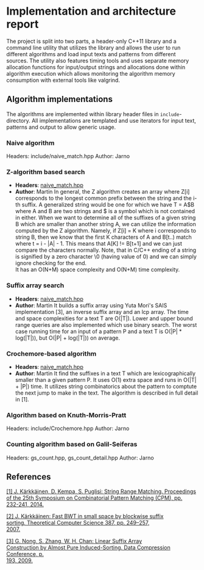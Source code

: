 # Implementation and architecture report

The project is split into two parts, a header-only C++11 library and a command
line utility that utilizes the library and allows the user to run different
algorithms and load input texts and patterns from different sources. The utility
also features timing tools and uses separate memory allocation functions for
input/output strings and allocations done within algorithm execution which
allows monitoring the algorithm memory consumption with external tools like
valgrind.

## Algorithm implementations

The algorithms are implemented within library header files in
`include`-directory. All implementations are templated and use iterators for
input text, patterns and output to allow generic usage.

### Naive algorithm

Headers: include/naive_match.hpp
Author: Jarno

### Z-algorithm based search

* **Headers**: [naive_match.hpp](include/ZAlgorithm.hpp)
* **Author**: Martin
In general, the Z algorithm creates an array where Z[i] corresponds to the longest common prefix between the string and the i-th suffix. A generalized string would be one for which we have T = A$B where A and B are two strings and $ is a symbol which is not contained in either. When we want to determine all of the suffixes of a given string B which are smaller than another string A, we can utilize the information computed by the Z algorithm. Namely, if 
Z[i] = K where i corresponds to string B, then we know that the first K characters of A and B[t..) match where t = i - |A| - 1. This means that A[K] != B[t+1] and we can just compare the characters normally. Note, that in C/C++ ending of a string is signified by a zero character \0 (having value of 0) and we can simply ignore checking for the end.   
It has an O(N+M) space complexity and O(N+M) time complexity.

### Suffix array search

* **Headers**: [naive_match.hpp](include/SuffixArray.hpp)
* **Author**: Martin
It builds a suffix array using Yuta Mori's SAIS implementation [3], an inverse suffix array and an lcp array. The time and space complexities for a text T are O(|T|). Lower and upper bound range queries are also implemented which use binary search. The worst case running time for an input of a pattern P and a text T is O(|P| * log(|T|)), but O(|P| + log(|T|)) on average.

### Crochemore-based algorithm

* **Headers**: [naive_match.hpp](include/Crochemore.hpp)
* **Author**: Martin
It find the suffixes in a text T which are lexicographically smaller than a given pattern P. It uses O(1) extra space and runs in O(|T| + |P|) time. It utilizes string combinatorics about the pattern to comptute the next jump to make in the text.
The algorithm is described in full detail in [1].


### Algorithm based on Knuth-Morris-Pratt

Headers: include/Crochemore.hpp
Author: Jarno

### Counting algorithm based on Galil-Seiferas

Headers: gs_count.hpp, gs_count_detail.hpp
Author: Jarno

## References

<a name="1"></a>[[1] J. Kärkkäinen, D. Kempa, S. Puglisi: String Range Matching. 
Proceedings of the 25th Symposium on Combinatorial Pattern Matching (CPM), pp.   
232-241, 2014.](http://dx.doi.org/10.1007/978-3-319-07566-2_24)                  
                                                                                 
<a name="2"></a>[[2] J. Kärkkäinen: Fast BWT in small space by blockwise suffix  
sorting.  Theoretical Computer Science 387, pp. 249–257,                         
2007.](http://dx.doi.org/10.1016/j.tcs.2007.07.018)                              
                                                                                 
<a name="3"></a>[[3] G. Nong, S. Zhang, W. H. Chan: Linear Suffix Array          
Construction by Almost Pure Induced-Sorting. Data Compression Conference, p.     
193, 2009.](http://dx.doi.org/10.1016/j.tcs.2007.07.018)
